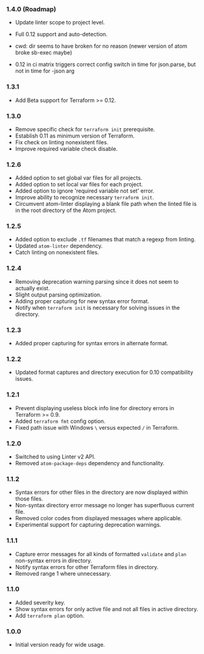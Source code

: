 ### 1.4.0 (Roadmap)
- Update linter scope to project level.
- Full 0.12 support and auto-detection.

- cwd: dir seems to have broken for no reason (newer version of atom broke sb-exec maybe)
- 0.12 in ci matrix triggers correct config switch in time for json.parse, but not in time for -json arg

### 1.3.1
- Add Beta support for Terraform >= 0.12.

### 1.3.0
- Remove specific check for `terraform init` prerequisite.
- Establish 0.11 as minimum version of Terraform.
- Fix check on linting nonexistent files.
- Improve required variable check disable.

### 1.2.6
- Added option to set global var files for all projects.
- Added option to set local var files for each project.
- Added option to ignore 'required variable not set' error.
- Improve ability to recognize necessary `terraform init`.
- Circumvent atom-linter displaying a blank file path when the linted file is in the root directory of the Atom project.

### 1.2.5
- Added option to exclude `.tf` filenames that match a regexp from linting.
- Updated `atom-linter` dependency.
- Catch linting on nonexistent files.

### 1.2.4
- Removing deprecation warning parsing since it does not seem to actually exist.
- Slight output parsing optimization.
- Adding proper capturing for new syntax error format.
- Notify when `terraform init` is necessary for solving issues in the directory.

### 1.2.3
- Added proper capturing for syntax errors in alternate format.

### 1.2.2
- Updated format captures and directory execution for 0.10 compatibility issues.

### 1.2.1
- Prevent displaying useless block info line for directory errors in Terraform >= 0.9.
- Added `terraform fmt` config option.
- Fixed path issue with Windows `\` versus expected `/` in Terraform.

### 1.2.0
- Switched to using Linter v2 API.
- Removed `atom-package-deps` dependency and functionality.

### 1.1.2
- Syntax errors for other files in the directory are now displayed within those files.
- Non-syntax directory error message no longer has superfluous current file.
- Removed color codes from displayed messages where applicable.
- Experimental support for capturing deprecation warnings.

### 1.1.1
- Capture error messages for all kinds of formatted `validate` and `plan` non-syntax errors in directory.
- Notify syntax errors for other Terraform files in directory.
- Removed range 1 where unnecessary.

### 1.1.0
- Added severity key.
- Show syntax errors for only active file and not all files in active directory.
- Add `terraform plan` option.

### 1.0.0
- Initial version ready for wide usage.
